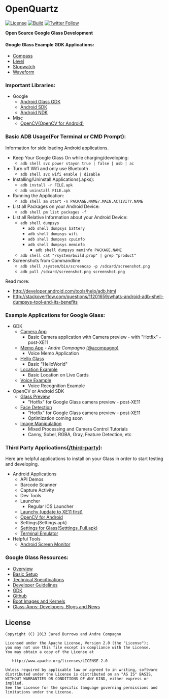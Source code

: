 OpenQuartz
=========

[![License](https://img.shields.io/badge/License-Apache%202.0-blue.svg)](http://www.apache.org/licenses/LICENSE-2.0)
[![Build](https://github.com/jaredsburrows/open-quartz/workflows/build/badge.svg)](https://github.com/jaredsburrows/open-quartz/actions)
[![Twitter Follow](https://img.shields.io/twitter/follow/jaredsburrows.svg?style=social)](https://twitter.com/jaredsburrows)

**Open Source Google Glass Development**

#### Google Glass Example GDK Applications:
 - [Compass](https://www.github.com/googleglass/apk-compass-sample)
 - [Level](https://www.github.com/googleglass/apk-level-sample)
 - [Stopwatch](https://www.github.com/googleglass/apk-stopwatch-sample)
 - [Waveform](https://www.github.com/googleglass/apk-waveform-sample)

### Important Libraries:
- Google
  - [Android Glass GDK](https://developers.google.com/glass/develop/gdk/)
  - [Android SDK](http://developer.android.com/sdk/index.html)
  - [Android NDK](http://developer.android.com/tools/sdk/ndk/index.html)
- Misc
  - [OpenCV(OpenCV for Android)](http://opencv.org/platforms/android.html)


### Basic ADB Usage(For Terminal or CMD Prompt):
Information for side loading Android applications.

 - Keep Your Google Glass On while charging/developing:
   - `adb shell svc power stayon true | false | usb | ac`
 - Turn off Wifi and only use Bluetooth
   - `adb shell svc wifi enable | disable`
 - Installing/Uninstall Applications(.apks):
   - `adb install -r FILE.apk`
   - `adb uninstall FILE.apk`
 - Running the Application:
   - `adb shell am start -n PACKAGE.NAME/.MAIN.ACTIVITY.NAME`
 - List all Packages on your Android Device:
   - `adb shell pm list packages -f` 
 - List all Relative Information about your Android Device:
   - `adb shell dumpsys`
     - `adb shell dumpsys battery`
     - `adb shell dumpsys wifi`
     - `adb shell dumpsys cpuinfo`
     - `adb shell dumpsys meminfo`
       - `adb shell dumpsys meminfo PACKAGE.NAME`
   - `adb shell cat "/system/build.prop" | grep "product"`
 - Screenshots from Commandline
   - `adb shell /system/bin/screencap -p /sdcard/screenshot.png`
   - `adb pull /sdcard/screenshot.png screenshot.png`

Read more: 
 - http://developer.android.com/tools/help/adb.html
 - http://stackoverflow.com/questions/11201659/whats-android-adb-shell-dumpsys-tool-and-its-benefits

### Example Applications for Google Glass:
 - GDK
   - [Camera App](gdk/camera-app)
     - Basic Camera application with Camera preview - with "Hotfix" - post-XE11
   - [Memo App](gdk/glass-memo) - *Andre Compagno* [(@acompagno)](https://github.com/acompagno)
     - Voice Memo Application
   - [Hello Glass](gdk/hello-glass)
     - Basic "HelloWorld"
   - [Location Example](gdk/location)
     - Basic Location on Live Cards
   - [Voice Example](gdk/voice-example)
     - Voice Recognition Example
 - OpenCV or Android SDK
   - [Glass Preview](sdk/camera-preview)
     - "Hotfix" for Google Glass camera preview - post-XE11
   - [Face Detection](sdk/ocv-face-detection)
     - "Hotfix" for Google Glass camera preview - post-XE11
     - Optimization coming soon
   - [Image Manipulation](sdk/ocv-image-manipulation)
     - Mixed Processing and Camera Control Tutorials
     - Canny, Sobel, RGBA, Gray, Feature Detection, etc
     
### Third Party Applications([/third-party](third-party)):
Here are helpful applications to install on your Glass in order to start testing and developing.
- Android Applications
  - API Demos
  - Barcode Scanner
  - Capture Activity
  - Dev Tools
  - Launcher
    - Regular ICS Launcher
  - [Launchy (update to XE11 first)](https://github.com/kaze0/launchy)
  - [OpenCV for Android](https://play.google.com/store/apps/details?id=org.opencv.engine)
  - Settings(Settings.apk)
  - [Settings for Glass(Setttings_Full.apk)](http://forum.xda-developers.com/showthread.php?t=2576224)
  - [Terminal Emulator](https://play.google.com/store/apps/details?id=jackpal.androidterm)
- Helpful Tools
  - [Android Screen Monitor](https://code.google.com/p/android-screen-monitor/)

### Google Glass Resources:
- [Overview](https://developers.google.com/glass/)
- [Basic Setup](https://glass.google.com/u/0/setup)
- [Technical Specifications](https://support.google.com/glass/answer/3064128)
- [Developer Guidelines](https://developers.google.com/glass/guidelines)
- [GDK](https://developers.google.com/glass/develop/gdk/)
- [Github](https://github.com/googleglass)
- [Boot Images and Kernels](https://developers.google.com/glass/downloads/system)
- [Glass-Apps: Developers, Blogs and News](http://glass-apps.org/)

## License

    Copyright (C) 2013 Jared Burrows and Andre Compagno

    Licensed under the Apache License, Version 2.0 (the "License");
    you may not use this file except in compliance with the License.
    You may obtain a copy of the License at

       http://www.apache.org/licenses/LICENSE-2.0

    Unless required by applicable law or agreed to in writing, software
    distributed under the License is distributed on an "AS IS" BASIS,
    WITHOUT WARRANTIES OR CONDITIONS OF ANY KIND, either express or implied.
    See the License for the specific language governing permissions and
    limitations under the License.
